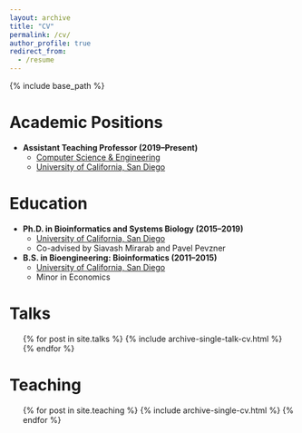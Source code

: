 ```yaml
---
layout: archive
title: "CV"
permalink: /cv/
author_profile: true
redirect_from:
  - /resume
---
```


{% include base_path %}

Academic Positions
======
* **Assistant Teaching Professor (2019–Present)**
  * [Computer Science & Engineering](https://cse.ucsd.edu/)
  * [University of California, San Diego](https://ucsd.edu/)

Education
======
* **Ph.D. in Bioinformatics and Systems Biology (2015–2019)**
  * [University of California, San Diego](https://ucsd.edu/)
  * Co-advised by Siavash Mirarab and Pavel Pevzner
* **B.S. in Bioengineering: Bioinformatics (2011–2015)**
  * [University of California, San Diego](https://ucsd.edu/)
  * Minor in Economics

Talks
======
  <ul>{% for post in site.talks %}
    {% include archive-single-talk-cv.html %}
  {% endfor %}</ul>
  
Teaching
======
  <ul>{% for post in site.teaching %}
    {% include archive-single-cv.html %}
  {% endfor %}</ul>

